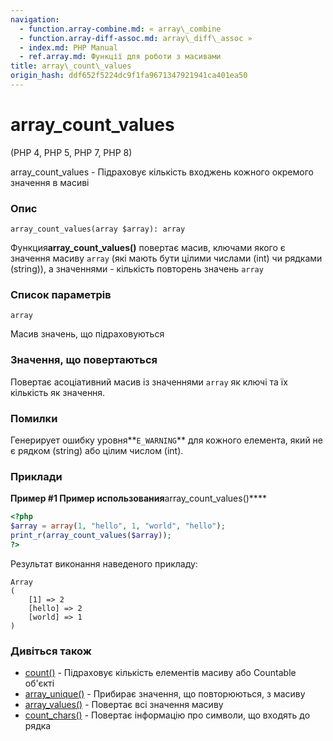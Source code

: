 ```yaml
---
navigation:
  - function.array-combine.md: « array\_combine
  - function.array-diff-assoc.md: array\_diff\_assoc »
  - index.md: PHP Manual
  - ref.array.md: Функції для роботи з масивами
title: array\_count\_values
origin_hash: ddf652f5224dc9f1fa9671347921941ca401ea50
---
```

# array\_count\_values

(PHP 4, PHP 5, PHP 7, PHP 8)

array\_count\_values ​​- Підраховує кількість входжень кожного окремого значення в масиві

### Опис

```methodsynopsis
array_count_values(array $array): array
```

Функция**array\_count\_values()** повертає масив, ключами якого є значення масиву `array` (які мають бути цілими числами (int) чи рядками (string)), а значеннями - кількість повторень значень `array`

### Список параметрів

`array`

Масив значень, що підраховуються

### Значення, що повертаються

Повертає асоціативний масив із значеннями `array` як ключі та їх кількість як значення.

### Помилки

Генерирует ошибку уровня\*\*`E_WARNING`\*\* для кожного елемента, який не є рядком (string) або цілим числом (int).

### Приклади

**Пример #1 Пример использования**array\_count\_values()\*\*\*\*

```php
<?php
$array = array(1, "hello", 1, "world", "hello");
print_r(array_count_values($array));
?>
```

Результат виконання наведеного прикладу:

```
Array
(
    [1] => 2
    [hello] => 2
    [world] => 1
)
```

### Дивіться також

-   [count()](function.count.md) \- Підраховує кількість елементів масиву або Countable об'єкті
-   [array\_unique()](function.array-unique.md) \- Прибирає значення, що повторюються, з масиву
-   [array\_values()](function.array-values.md) \- Повертає всі значення масиву
-   [count\_chars()](function.count-chars.md) \- Повертає інформацію про символи, що входять до рядка
